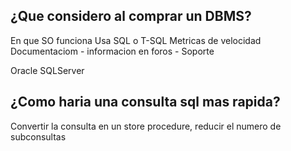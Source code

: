 

## ¿Que considero al comprar un DBMS?
En que SO funciona
Usa SQL o T-SQL
Metricas de velocidad
Documentaciom - informacion en foros - Soporte


Oracle
SQLServer
## ¿Como haria una consulta sql mas rapida?
Convertir la consulta en un store procedure, reducir el numero de subconsultas